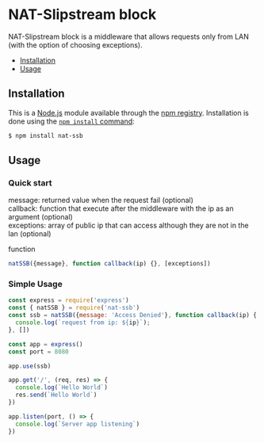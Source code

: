 # NAT-Slipstream block

NAT-Slipstream block is a middleware that allows requests only from LAN
(with the option of choosing exceptions).

* [Installation](#installation)
* [Usage](#usage)

## Installation
This is a [Node.js](https://nodejs.org/en/) module available through the
[npm registry](https://www.npmjs.com/). Installation is done using the
[`npm install` command](https://docs.npmjs.com/getting-started/installing-npm-packages-locally):

```sh
$ npm install nat-ssb
```

## Usage

### Quick start

message: returned value when the request fail (optional) <br>
callback: function that execute after the middleware with the ip as an argument (optional) <br>
exceptions: array of public ip that can access although they are not in the lan (optional) <br>

function
```javascript
natSSB({message}, function callback(ip) {}, [exceptions])
```

### Simple Usage
```javascript
const express = require('express')
const { natSSB } = require('nat-ssb')
const ssb = natSSB({message: 'Access Denied'}, function callback(ip) {
  console.log(`request from ip: ${ip}`);
}, [])

const app = express()
const port = 8080

app.use(ssb)

app.get('/', (req, res) => {
  console.log(`Hello World`)
  res.send(`Hello World`)
})

app.listen(port, () => {
  console.log(`Server app listening`)
})
```
